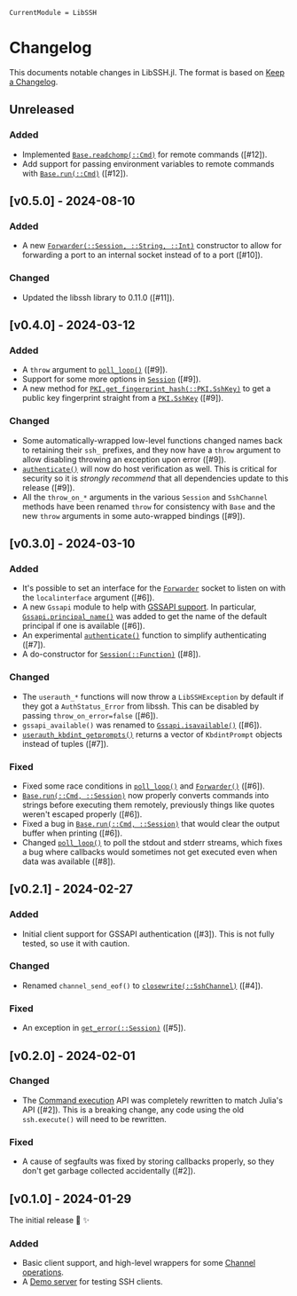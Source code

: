 ```@meta
CurrentModule = LibSSH
```

# Changelog

This documents notable changes in LibSSH.jl. The format is based on [Keep a
Changelog](https://keepachangelog.com).

## Unreleased

### Added

- Implemented [`Base.readchomp(::Cmd)`](@ref) for remote commands ([#12]).
- Add support for passing environment variables to remote commands with
  [`Base.run(::Cmd)`](@ref) ([#12]).

## [v0.5.0] - 2024-08-10

### Added

- A new [`Forwarder(::Session, ::String, ::Int)`](@ref) constructor to allow for
  forwarding a port to an internal socket instead of to a port ([#10]).

### Changed

- Updated the libssh library to 0.11.0 ([#11]).

## [v0.4.0] - 2024-03-12

### Added

- A `throw` argument to [`poll_loop()`](@ref) ([#9]).
- Support for some more options in [`Session`](@ref) ([#9]).
- A new method for [`PKI.get_fingerprint_hash(::PKI.SshKey)`](@ref) to get a
  public key fingerprint straight from a [`PKI.SshKey`](@ref) ([#9]).

### Changed

- Some automatically-wrapped low-level functions changed names back to retaining
  their `ssh_` prefixes, and they now have a `throw` argument to allow disabling
  throwing an exception upon error ([#9]).
- [`authenticate()`](@ref) will now do host verification as well. This is
  critical for security so it is *strongly recommend* that all dependencies
  update to this release ([#9]).
- All the `throw_on_*` arguments in the various `Session` and `SshChannel`
  methods have been renamed `throw` for consistency with `Base` and the new
  `throw` arguments in some auto-wrapped bindings ([#9]).

## [v0.3.0] - 2024-03-10

### Added

- It's possible to set an interface for the [`Forwarder`](@ref) socket to listen
  on with the `localinterface` argument ([#6]).
- A new `Gssapi` module to help with [GSSAPI support](@ref). In particular,
  [`Gssapi.principal_name()`](@ref) was added to get the name of the default
  principal if one is available ([#6]).
- An experimental [`authenticate()`](@ref) function to simplify authenticating ([#7]).
- A do-constructor for [`Session(::Function)`](@ref) ([#8]).

### Changed

- The `userauth_*` functions will now throw a `LibSSHException` by default if
  they got a `AuthStatus_Error` from libssh. This can be disabled by passing
  `throw_on_error=false` ([#6]).
- `gssapi_available()` was renamed to [`Gssapi.isavailable()`](@ref) ([#6]).
- [`userauth_kbdint_getprompts()`](@ref) returns a vector of `KbdintPrompt`
  objects instead of tuples ([#7]).

### Fixed

- Fixed some race conditions in [`poll_loop()`](@ref) and [`Forwarder()`](@ref)
  ([#6]).
- [`Base.run(::Cmd, ::Session)`](@ref) now properly converts commands into
  strings before executing them remotely, previously things like quotes weren't
  escaped properly ([#6]).
- Fixed a bug in [`Base.run(::Cmd, ::Session)`](@ref) that would clear the
  output buffer when printing ([#6]).
- Changed [`poll_loop()`](@ref) to poll the stdout and stderr streams, which
  fixes a bug where callbacks would sometimes not get executed even when data
  was available ([#8]).

## [v0.2.1] - 2024-02-27

### Added

- Initial client support for GSSAPI authentication ([#3]). This is not fully
  tested, so use it with caution.

### Changed

- Renamed `channel_send_eof()` to [`closewrite(::SshChannel)`](@ref) ([#4]).

### Fixed

- An exception in [`get_error(::Session)`](@ref) ([#5]).

## [v0.2.0] - 2024-02-01

### Changed

- The [Command execution](@ref) API was completely rewritten to match Julia's
  API ([#2]). This is a breaking change, any code using the old `ssh.execute()`
  will need to be rewritten.

### Fixed

- A cause of segfaults was fixed by storing callbacks properly, so they don't get
  garbage collected accidentally ([#2]).

## [v0.1.0] - 2024-01-29

The initial release 🎉 ✨

### Added

- Basic client support, and high-level wrappers for some [Channel
  operations](@ref).
- A [Demo server](@ref) for testing SSH clients.
